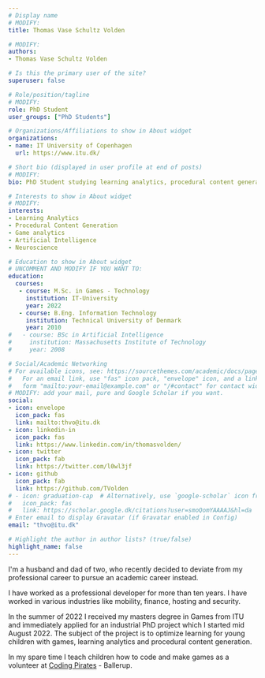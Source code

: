 ```yaml
---
# Display name 
# MODIFY:
title: Thomas Vase Schultz Volden

# MODIFY:
authors:
- Thomas Vase Schultz Volden

# Is this the primary user of the site?
superuser: false

# Role/position/tagline
# MODIFY:
role: PhD Student
user_groups: ["PhD Students"]

# Organizations/Affiliations to show in About widget
organizations:
- name: IT University of Copenhagen
  url: https://www.itu.dk/

# Short bio (displayed in user profile at end of posts)
# MODIFY:
bio: PhD Student studying learning analytics, procedural content generation and games.

# Interests to show in About widget
# MODIFY:
interests:
- Learning Analytics
- Procedural Content Generation
- Game analytics
- Artificial Intelligence
- Neuroscience

# Education to show in About widget
# UNCOMMENT AND MODIFY IF YOU WANT TO:
education:
  courses:
   - course: M.Sc. in Games - Technology
     institution: IT-University
     year: 2022
   - course: B.Eng. Information Technology
     institution: Technical University of Denmark
     year: 2010
#   - course: BSc in Artificial Intelligence
#     institution: Massachusetts Institute of Technology
#     year: 2008

# Social/Academic Networking
# For available icons, see: https://sourcethemes.com/academic/docs/page-builder/#icons
#   For an email link, use "fas" icon pack, "envelope" icon, and a link in the
#   form "mailto:your-email@example.com" or "/#contact" for contact widget.
# MODIFY: add your mail, pure and Google Scholar if you want.
social:
- icon: envelope
  icon_pack: fas
  link: mailto:thvo@itu.dk
- icon: linkedin-in
  icon_pack: fas
  link: https://www.linkedin.com/in/thomasvolden/
- icon: twitter
  icon_pack: fab
  link: https://twitter.com/l0wl3jf
- icon: github
  icon_pack: fab
  link: https://github.com/TVolden
# - icon: graduation-cap  # Alternatively, use `google-scholar` icon from `ai` icon pack
#   icon_pack: fas
#   link: https://scholar.google.dk/citations?user=smoQomYAAAAJ&hl=da
# Enter email to display Gravatar (if Gravatar enabled in Config)
email: "thvo@itu.dk"

# Highlight the author in author lists? (true/false)
highlight_name: false
---
```


I'm a husband and dad of two, who recently decided to deviate from my professional career to pursue an academic career instead.

I have worked as a professional developer for more than ten years. I have worked in various industries like mobility, finance, hosting and security.

In the summer of 2022 I received my masters degree in Games from ITU and immediately applied for an industrial PhD project which I started mid August 2022.
The subject of the project is to optimize learning for young children with games, learning analytics and procedural content generation.

In my spare time I teach children how to code and make games as a volunteer at [Coding Pirates](https://codingpirates.dk/) - Ballerup.